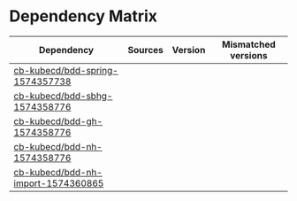 # Dependency Matrix

Dependency | Sources | Version | Mismatched versions
---------- | ------- | ------- | -------------------
[cb-kubecd/bdd-spring-1574357738](https://github.com/cb-kubecd/bdd-spring-1574357738.git) |  | []() | 
[cb-kubecd/bdd-sbhg-1574358776](https://github.com/cb-kubecd/bdd-sbhg-1574358776.git) |  | []() | 
[cb-kubecd/bdd-gh-1574358776](https://github.com/cb-kubecd/bdd-gh-1574358776.git) |  | []() | 
[cb-kubecd/bdd-nh-1574358776](https://github.com/cb-kubecd/bdd-nh-1574358776.git) |  | []() | 
[cb-kubecd/bdd-nh-import-1574360865](https://github.com/cb-kubecd/bdd-nh-import-1574360865.git) |  | []() | 
